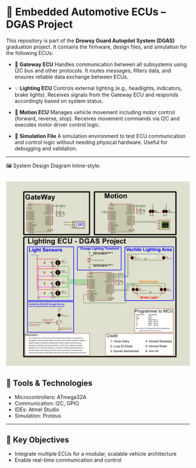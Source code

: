 # 🚗 Embedded Automotive ECUs – DGAS Project

This repository is part of the **Drowsy Guard Autopilot System (DGAS)** graduation project. It contains the firmware, design files, and simulation for the following ECUs:

* 🧭 **Gateway ECU**
  Handles communication between all subsystems using I2C bus and other protocols. It routes messages, filters data, and ensures reliable data exchange between ECUs.

* 💡 **Lighting ECU**
  Controls external lighting (e.g., headlights, indicators, brake lights). Receives signals from the Gateway ECU and responds accordingly based on system status.

* 🛞 **Motion ECU**
  Manages vehicle movement including motor control (forward, reverse, stop). Receives movement commands via I2C and executes motor driver control logic.

* 🧪 **Simulation File**
  A simulation environment to test ECU communication and control logic without needing physical hardware. Useful for debugging and validation.

---
🖼️ System Design Diagram
Inline-style: 

![alt text](https://github.com/Omar-Dahy/DGAS_AVR_ECU/blob/main/desgin%20photo.png "desgin")
---
## 🔧 Tools & Technologies

* Microcontrollers: ATmega32A
* Communication: I2C, GPIO
* IDEs: Atmel Studio
* Simulation: Proteus 

---

## 🧠 Key Objectives

* Integrate multiple ECUs for a modular, scalable vehicle architecture
* Enable real-time communication and control
